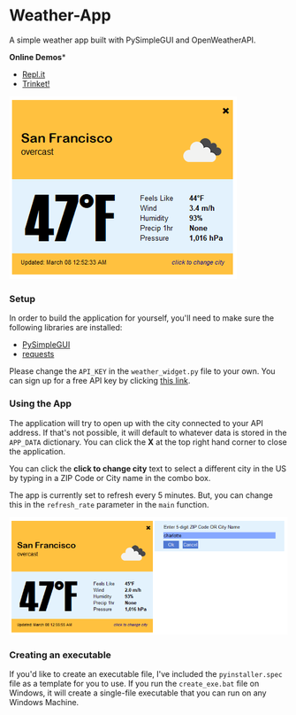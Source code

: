 # Weather-App
 A simple weather app built with PySimpleGUI and OpenWeatherAPI.  
 
 **Online Demos***  
- [Repl.it](https://repl.it/@IsraelDryer/Weather-Widget)
- [Trinket!](https://trinket.io/pygame/d8d9977bad)


 ![](demo/demo1.PNG)  

 ### Setup
 In order to build the application for yourself, you'll need to make sure the following libraries are installed:
 - [PySimpleGUI](https://pysimplegui.readthedocs.io/en/latest/)
 - [requests](https://requests.readthedocs.io/en/master/)
 
Please change the `API_KEY` in the `weather_widget.py` file to your own. You can sign up for a free API key by clicking [this link](https://home.openweathermap.org/users/sign_up).  
   
 ### Using the App
The application will try to open up with the city connected to your API address. If that's not possible, it will default to whatever data is stored in the `APP_DATA` dictionary. You can click the **X** at the top right hand corner to close the application.  
  
You can click the **click to change city** text to select a different city in the US by typing in a ZIP Code or City name in the combo box. 

The app is currently set to refresh every 5 minutes. But, you can change this in the `refresh_rate` parameter in the `main` function.  
   
![](demo/demo2.PNG)  

### Creating an executable  

If you'd like to create an executable file, I've included the `pyinstaller.spec` file as a template for you to use. If you run the `create_exe.bat` file on Windows, it will create a single-file executable that you can run on any Windows Machine.
